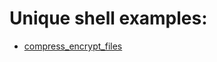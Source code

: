 # Unique shell examples:

* [compress_encrypt_files](docs/snippets/uniques/compress_encrypt_files.md) 